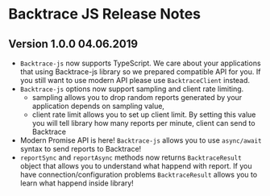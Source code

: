 # Backtrace JS Release Notes

## Version 1.0.0 04.06.2019

* `Backtrace-js` now supports TypeScript. We care about your applications that using Backtrace-js library so we prepared compatible API for you. If you still want to use modern API please use `BacktraceClient` instead.
* `Backtrace-js` options now support sampling and client rate limiting.
    - sampling allows you to drop random reports generated by your application depends on sampling value,
    - client rate limit allows you to set up client limit. By setting this value you will tell library how many reports per minute, client can send to Backtrace
* Modern Promise API is here! `Backtrace-js` allows you to use `async/await` syntax to send reports to Backtrace!
* `reportSync` and `reportAsync` methods now returns `BacktraceResult` object that allows you to understand what happend with report. If you have connection/configuration problems `BacktraceResult` allows you to learn what happend inside library!